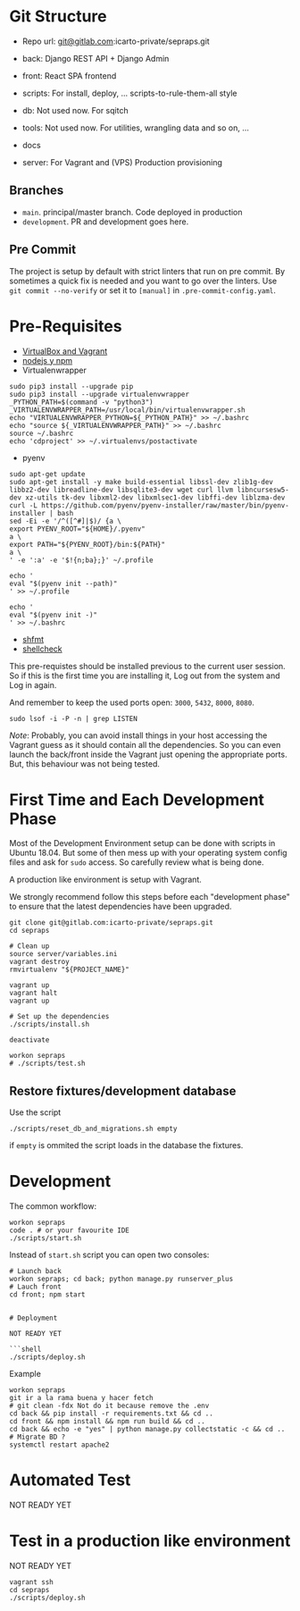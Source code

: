 # Git Structure

-   Repo url: git@gitlab.com:icarto-private/sepraps.git

-   back: Django REST API + Django Admin
-   front: React SPA frontend
-   scripts: For install, deploy, ... scripts-to-rule-them-all style
-   db: Not used now. For sqitch
-   tools: Not used now. For utilities, wrangling data and so on, ...
-   docs
-   server: For Vagrant and (VPS) Production provisioning

## Branches

-   `main`. principal/master branch. Code deployed in production
-   `development`. PR and development goes here.

## Pre Commit

The project is setup by default with strict linters that run on pre commit. By sometimes a quick fix is needed and you want to go over the linters. Use `git commit --no-verify` or set it to `[manual]` in `.pre-commit-config.yaml`.

# Pre-Requisites

-   [VirtualBox and Vagrant](https://gitlab.com/icarto/ikdb/blob/master/configurar_equipo/linux/virtualbox_y_vagrant.md)
-   [nodejs y npm](https://gitlab.com/icarto/ikdb/blob/master/configurar_equipo/linux/instalar_y_actualizar_node_y_npm.md)
-   Virtualenwrapper

```shell
sudo pip3 install --upgrade pip
sudo pip3 install --upgrade virtualenvwrapper
_PYTHON_PATH=$(command -v "python3")
_VIRTUALENVWRAPPER_PATH=/usr/local/bin/virtualenvwrapper.sh
echo "VIRTUALENVWRAPPER_PYTHON=${_PYTHON_PATH}" >> ~/.bashrc
echo "source ${_VIRTUALENVWRAPPER_PATH}" >> ~/.bashrc
source ~/.bashrc
echo 'cdproject' >> ~/.virtualenvs/postactivate
```

-   pyenv

```shell
sudo apt-get update
sudo apt-get install -y make build-essential libssl-dev zlib1g-dev libbz2-dev libreadline-dev libsqlite3-dev wget curl llvm libncursesw5-dev xz-utils tk-dev libxml2-dev libxmlsec1-dev libffi-dev liblzma-dev
curl -L https://github.com/pyenv/pyenv-installer/raw/master/bin/pyenv-installer | bash
sed -Ei -e '/^([^#]|$)/ {a \
export PYENV_ROOT="${HOME}/.pyenv"
a \
export PATH="${PYENV_ROOT}/bin:${PATH}"
a \
' -e ':a' -e '$!{n;ba};}' ~/.profile

echo '
eval "$(pyenv init --path)"
' >> ~/.profile

echo '
eval "$(pyenv init -)"
' >> ~/.bashrc
```

-   [shfmt](https://gitlab.com/icarto/ikdb/-/blob/wip_linters/linters_estilo_codigo_y_formatters/estilo_codigo_y_formatters/herramientas/formatters_bash.md#configuraci%C3%B3n-icarto)
-   [shellcheck](https://gitlab.com/icarto/ikdb/-/blob/wip_linters/linters_estilo_codigo_y_formatters/linters/5.linters_bash.md#configuraci%C3%B3n-icarto)

This pre-requistes should be installed previous to the current user session. So if this is the first time you are installing it, Log out from the system and Log in again.

And remember to keep the used ports open: `3000`, `5432`, `8000`, `8080`.

```shell
sudo lsof -i -P -n | grep LISTEN
```

_Note_: Probably, you can avoid install things in your host accessing the Vagrant guess as it should contain all the dependencies. So you can even launch the back/front inside the Vagrant just opening the appropriate ports. But, this behaviour was not being tested.

# First Time and Each Development Phase

Most of the Development Environment setup can be done with scripts in Ubuntu 18.04. But some of then mess up with your operating system config files and ask for `sudo` access. So carefully review what is being done.

A production like environment is setup with Vagrant.

We strongly recommend follow this steps before each "development phase" to ensure that the latest dependencies have been upgraded.

```shell
git clone git@gitlab.com:icarto-private/sepraps.git
cd sepraps

# Clean up
source server/variables.ini
vagrant destroy
rmvirtualenv "${PROJECT_NAME}"

vagrant up
vagrant halt
vagrant up

# Set up the dependencies
./scripts/install.sh

deactivate

workon sepraps
# ./scripts/test.sh
```

## Restore fixtures/development database

Use the script

```shell
./scripts/reset_db_and_migrations.sh empty
```

if `empty` is ommited the script loads in the database the fixtures.

# Development

The common workflow:

```shell
workon sepraps
code . # or your favourite IDE
./scripts/start.sh
```

Instead of `start.sh` script you can open two consoles:

````shell
# Launch back
workon sepraps; cd back; python manage.py runserver_plus
# Lauch front
cd front; npm start


# Deployment

NOT READY YET

```shell
./scripts/deploy.sh
````

Example

```shell
workon sepraps
git ir a la rama buena y hacer fetch
# git clean -fdx Not do it because remove the .env
cd back && pip install -r requirements.txt && cd ..
cd front && npm install && npm run build && cd ..
cd back && echo -e "yes" | python manage.py collectstatic -c && cd ..
# Migrate BD ?
systemctl restart apache2
```

# Automated Test

NOT READY YET

# Test in a production like environment

NOT READY YET

```shell
vagrant ssh
cd sepraps
./scripts/deploy.sh
```
